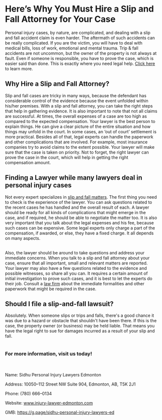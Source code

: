 <h1>Here’s Why You Must Hire a Slip and Fall Attorney for Your Case</h1>

Personal injury cases, by nature, are complicated, and dealing with a slip and fall accident claim is even harder. The aftermath of such accidents can be really complicated. If you are the victim, you will have to deal with medical bills, loss of work, emotional and mental trauma. Trip & fall accidents are not uncommon, but the owner of the property is not always at fault. Even if someone is responsible, you have to prove the case, which is easier said than done. This is exactly where you need legal help. <a href="https://injury-lawyer-edmonton.com/personal-injury-law/slip-and-fall/">Click here</a> to learn more.


<h2>Why Hire a Slip and Fall Attorney?</h2>
Slip and fall cases are tricky in many ways, because the defendant has considerable control of the evidence because the event unfolded within his/her premises. With a slip and fall attorney, you can take the right steps that help in gathering evidence. It is also important to note that not all claims are successful. At times, the overall expenses of a case are too high as compared to the expected compensation. Your lawyer is the best person to explain things. He can give a clear picture of the entire situation and how things may unfold in the court. In some cases, an ‘out of court’ settlement is more practical. Besides all of that, legal experts can handle the paperwork and other complications that are involved. For example, most insurance companies try to avoid claims to the extent possible. Your lawyer will make sure that the case is taken on priority. Not to forget, the right lawyer can prove the case in the court, which will help in getting the right compensation amount.


<h2>Finding a Lawyer while many lawyers deal in personal injury cases</h2>
Not every expert specializes in <a href="https://en.wikipedia.org/wiki/Slip_and_fall">slip and fall matters</a>. The first thing you need to check is the experience of the lawyer. You can ask questions related to the recent cases he has handled and the overall result of each. A lawyer should be ready for all kinds of complications that might emerge in the case, and if required, he should be able to negotiate the matter too. It is also very important that you talk about the legal expenses and his fee, because such cases can be expensive. Some legal experts only charge a part of the compensation, if awarded, or else, they have a fixed charge. It all depends on many aspects.
<br></br>

Also, the lawyer should be around to take questions and address your immediate concerns. When you talk to a slip and fall attorney about your case, ensure that all important, small and relevant matters are reported. Your lawyer may also have a few questions related to the evidence and possible witnesses, so share all you can. It requires a certain amount of initial investigation to prove such cases, and it is best to let the experts do their job. Consult a <a href="https://www.google.com/maps/place/Sidhu+Personal+Injury+Lawyers+Edmonton/@53.540154,-113.5144413,15z/data=!4m2!3m1!1s0x0:0x1d530b3d622c2b14?sa=X&ved=2ahUKEwiH0sHR9oTzAhUQT30KHdvODjsQ_BJ6BAhZEAU">law firm</a> about the immediate formalities and other paperwork that might be required in the case.

<h2>Should I file a slip-and-fall lawsuit?</h2>
Absolutely. When someone slips or trips and falls, there's a good chance it was due to a hazard or obstacle that shouldn't have been there. If this is the case, the property owner (or business) may be held liable. That means you have the legal right to sue for damages incurred as a result of your slip and fall.
<br></br>
<h3>For more information, visit us today!</h2>
<br></br>
Name: Sidhu Personal Injury Lawyers Edmonton

Address: 10050–112 Street NW Suite 904, Edmonton, AB, T5K 2J1

Phone: (780) 666–0134

Website: www.injury-lawyer-edmonton.com

GMB: https://g.page/sidhu-personal-injury-lawyers-ed
